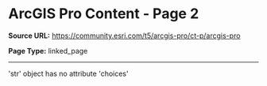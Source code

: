 # ArcGIS Pro Content - Page 2

**Source URL:** https://community.esri.com/t5/arcgis-pro/ct-p/arcgis-pro

**Page Type:** linked_page

---

'str' object has no attribute 'choices'